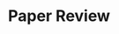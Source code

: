 ---
layout: list
title: Paper Review
slug : research/paper-review
description: >
  This subcategory provides critical summaries and analysis of research papers in AI, computer vision, and medical imaging.   
  It aims to distill core ideas, evaluate methodologies, and highlight future research directions.  
sitemap: true
comments: false
---